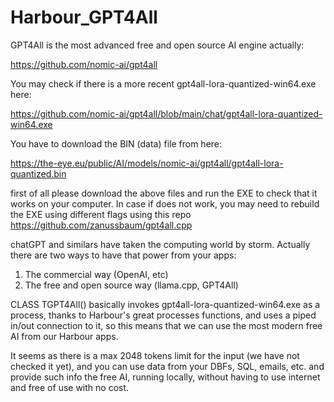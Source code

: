 # Harbour_GPT4All

GPT4All is the most advanced free and open source AI engine actually: 

https://github.com/nomic-ai/gpt4all

You may check if there is a more recent gpt4all-lora-quantized-win64.exe here:

https://github.com/nomic-ai/gpt4all/blob/main/chat/gpt4all-lora-quantized-win64.exe

You have to download the BIN (data) file from here:

https://the-eye.eu/public/AI/models/nomic-ai/gpt4all/gpt4all-lora-quantized.bin

first of all please download the above files and run the EXE to check that it works on your computer. In case if does not work,
you may need to rebuild the EXE using different flags using this repo https://github.com/zanussbaum/gpt4all.cpp

chatGPT and similars have taken the computing world by storm. Actually there are two ways to have that power from your apps:

1. The commercial way (OpenAI, etc)
2. The free and open source way (llama.cpp, GPT4All)

CLASS TGPT4All() basically invokes gpt4all-lora-quantized-win64.exe as a process, thanks to Harbour's great processes functions,
and uses a piped in/out connection to it, so this means that we can use the most modern free AI from our Harbour apps.

It seems as there is a max 2048 tokens limit for the input (we have not checked it yet), and you can use data from your DBFs,
SQL, emails, etc. and provide such info the free AI, running locally, without having to use internet and free of use with no cost.

